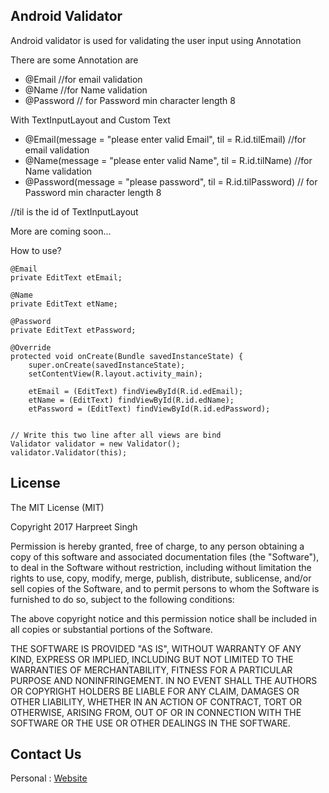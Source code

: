## **Android Validator**

 Android validator is used for validating the user input using Annotation 

There are some Annotation are 

*  @Email //for email validation  
*  @Name  //for Name validation 
*  @Password // for Password min character length 8

With TextInputLayout and Custom Text

*  @Email(message = "please enter valid Email", til = R.id.tilEmail) //for email validation  
*  @Name(message = "please enter valid Name", til = R.id.tilName)  //for Name validation 
*  @Password(message = "please password", til = R.id.tilPassword) // for Password min character length 8 

//til is the id of TextInputLayout  

More are coming soon...

How to use?

    @Email
    private EditText etEmail;

    @Name
    private EditText etName;

    @Password
    private EditText etPassword;

    @Override
    protected void onCreate(Bundle savedInstanceState) {
        super.onCreate(savedInstanceState);
        setContentView(R.layout.activity_main);

        etEmail = (EditText) findViewById(R.id.edEmail);
        etName = (EditText) findViewById(R.id.edName);
        etPassword = (EditText) findViewById(R.id.edPassword);


    // Write this two line after all views are bind
    Validator validator = new Validator();
    validator.Validator(this);


## **License**
The MIT License (MIT)

Copyright 2017 Harpreet Singh

Permission is hereby granted, free of charge, to any person obtaining a copy of this software and associated documentation files (the "Software"), to deal in the Software without restriction, including without limitation the rights to use, copy, modify, merge, publish, distribute, sublicense, and/or sell copies of the Software, and to permit persons to whom the Software is furnished to do so, subject to the following conditions:

The above copyright notice and this permission notice shall be included in all copies or substantial portions of the Software.

THE SOFTWARE IS PROVIDED "AS IS", WITHOUT WARRANTY OF ANY KIND, EXPRESS OR IMPLIED, INCLUDING BUT NOT LIMITED TO THE WARRANTIES OF MERCHANTABILITY, FITNESS FOR A PARTICULAR PURPOSE AND NONINFRINGEMENT. IN NO EVENT SHALL THE AUTHORS OR COPYRIGHT HOLDERS BE LIABLE FOR ANY CLAIM, DAMAGES OR OTHER LIABILITY, WHETHER IN AN ACTION OF CONTRACT, TORT OR OTHERWISE, ARISING FROM, OUT OF OR IN CONNECTION WITH THE SOFTWARE OR THE USE OR OTHER DEALINGS IN THE SOFTWARE.

## **Contact Us**

Personal : [Website](http://www.harpz.890m.com/)
